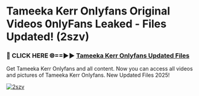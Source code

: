 # Tameeka Kerr Onlyfans Original Videos 0nlyFans Leaked - Files Updated! (2szv)

<h3>🔴 CLICK HERE 🌐==►► <a href="https://tinyurl.com/2jnfzry5" rel="nofollow">Tameeka Kerr Onlyfans Updated Files</a></h3>

Get Tameeka Kerr Onlyfans and all content. Now you can access all videos and pictures of Tameeka Kerr Onlyfans. New Updated Files 2025!

[![2szv](https://i.imgur.com/GyGTBgg.gif)](https://tinyurl.com/2jnfzry5)

